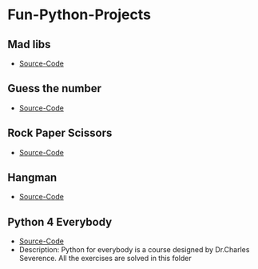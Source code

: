 # Fun-Python-Projects
<!-- New readme coming soon!! -->
## Mad libs  
- [Source-Code](https://github.com/MihirMore/Fun-Python-Projects/tree/main/Madlibs)

## Guess the number 
- [Source-Code](https://github.com/MihirMore/Fun-Python-Projects/tree/main/Guess_the_number)

## Rock Paper Scissors
- [Source-Code](https://github.com/MihirMore/Fun-Python-Projects/tree/main/rock-paper-scissors)

## Hangman
- [Source-Code](https://github.com/MihirMore/Fun-Python-Projects/tree/main/Hangman)

## Python 4 Everybody
- [Source-Code](https://github.com/MihirMore/Fun-Python-Projects/tree/main/Python4everybody)
- Description: Python for everybody is a course designed by Dr.Charles Severence. All the exercises are solved in this folder 

